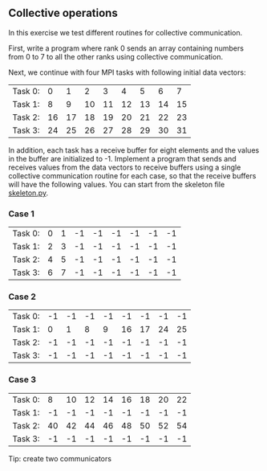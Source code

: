 <!--
SPDX-FileCopyrightText: 2019 CSC - IT Center for Science Ltd. <www.csc.fi>

SPDX-License-Identifier: CC-BY-NC-SA-4.0
-->

## Collective operations

In this exercise we test different routines for collective communication. 

First, write a program where rank 0 sends an array containing numbers from 0
to 7 to all the other ranks using collective communication.

Next, we continue with four MPI tasks with following initial data vectors:

|        |    |    |    |    |    |    |    |    |
|--------|----|----|----|----|----|----|----|----|
|Task 0: |  0 |  1 |  2 |  3 |  4 |  5 |  6 |  7 |
|Task 1: |  8 |  9 | 10 | 11 | 12 | 13 | 14 | 15 |
|Task 2: | 16 | 17 | 18 | 19 | 20 | 21 | 22 | 23 |
|Task 3: | 24 | 25 | 26 | 27 | 28 | 29 | 30 | 31 |

In addition, each task has a receive buffer for eight elements and the values
in the buffer are initialized to -1. Implement a program that sends and
receives values from the data vectors to receive buffers using a single
collective communication routine for each case, so that the receive buffers
will have the following values. You can start from the skeleton file
[skeleton.py](skeleton.py).

### Case 1

|        |    |    |    |    |    |    |    |    |
|--------|----|----|----|----|----|----|----|----|
|Task 0: |  0 |  1 | -1 | -1 | -1 | -1 | -1 | -1 |
|Task 1: |  2 |  3 | -1 | -1 | -1 | -1 | -1 | -1 |
|Task 2: |  4 |  5 | -1 | -1 | -1 | -1 | -1 | -1 |
|Task 3: |  6 |  7 | -1 | -1 | -1 | -1 | -1 | -1 |

### Case 2

|        |    |    |    |    |    |    |    |    |
|--------|----|----|----|----|----|----|----|----|
|Task 0: | -1 | -1 | -1 | -1 | -1 | -1 | -1 | -1 |
|Task 1: |  0 |  1 |  8 |  9 | 16 | 17 | 24 | 25 |
|Task 2: | -1 | -1 | -1 | -1 | -1 | -1 | -1 | -1 |
|Task 3: | -1 | -1 | -1 | -1 | -1 | -1 | -1 | -1 |

### Case 3

|        |    |    |    |    |    |    |    |    |
|--------|----|----|----|----|----|----|----|----|
|Task 0: |  8 | 10 | 12 | 14 | 16 | 18 | 20 | 22 |
|Task 1: | -1 | -1 | -1 | -1 | -1 | -1 | -1 | -1 |
|Task 2: | 40 | 42 | 44 | 46 | 48 | 50 | 52 | 54 |
|Task 3: | -1 | -1 | -1 | -1 | -1 | -1 | -1 | -1 |

Tip: create two communicators
